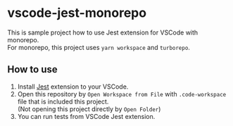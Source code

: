 # vscode-jest-monorepo

This is sample project how to use Jest extension for VSCode with monorepo.  
For monorepo, this project uses `yarn workspace` and `turborepo`.

## How to use

1. Install [Jest](https://marketplace.visualstudio.com/items?itemName=Orta.vscode-jest) extension to your VSCode.  
2. Open this repository by `Open Workspace from File` with `.code-workspace` file that is included this project.  
(Not opening this project directly by `Open Folder`)
3. You can run tests from VSCode Jest extension.